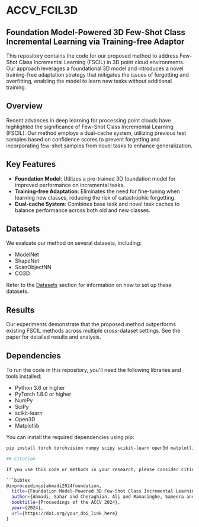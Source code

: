 # ACCV_FCIL3D

## Foundation Model-Powered 3D Few-Shot Class Incremental Learning via Training-free Adaptor

This repository contains the code for our proposed method to address Few-Shot Class Incremental Learning (FSCIL) in 3D point cloud environments. Our approach leverages a foundational 3D model and introduces a novel training-free adaptation strategy that mitigates the issues of forgetting and overfitting, enabling the model to learn new tasks without additional training.

## Overview

Recent advances in deep learning for processing point clouds have highlighted the significance of Few-Shot Class Incremental Learning (FSCIL). Our method employs a dual-cache system, utilizing previous test samples based on confidence scores to prevent forgetting and incorporating few-shot samples from novel tasks to enhance generalization.

## Key Features

- **Foundation Model**: Utilizes a pre-trained 3D foundation model for improved performance on incremental tasks.
- **Training-free Adaptation**: Eliminates the need for fine-tuning when learning new classes, reducing the risk of catastrophic forgetting.
- **Dual-cache System**: Combines base task and novel task caches to balance performance across both old and new classes.

## Datasets

We evaluate our method on several datasets, including:

- ModelNet
- ShapeNet
- ScanObjectNN
- CO3D

Refer to the [Datasets](https://github.com/townim-faisal/FSCIL-3D/blob/main/data/dataset/README.md) section for information on how to set up these datasets.

## Results

Our experiments demonstrate that the proposed method outperforms existing FSCIL methods across multiple cross-dataset settings. See the paper for detailed results and analysis.

## Dependencies

To run the code in this repository, you'll need the following libraries and tools installed:

- Python 3.6 or higher
- PyTorch 1.8.0 or higher
- NumPy
- SciPy
- scikit-learn
- Open3D
- Matplotlib

You can install the required dependencies using pip:

```bash
pip install torch torchvision numpy scipy scikit-learn open3d matplotlib

## Citation

If you use this code or methods in your research, please consider citing our paper:

```bibtex
@inproceedings{ahmadi2024foundation,
  title={Foundation Model-Powered 3D Few-Shot Class Incremental Learning via Training-free Adaptor},
  author={Ahmadi, Sahar and Cheraghian, Ali and Ramasinghe, Sameera and Chowdhury, Townim Faisal and Saberi, M and Petersson, Lars},
  booktitle={Proceedings of the ACCV 2024},
  year={2024},
  url={https://doi.org/your_doi_link_here}
}

